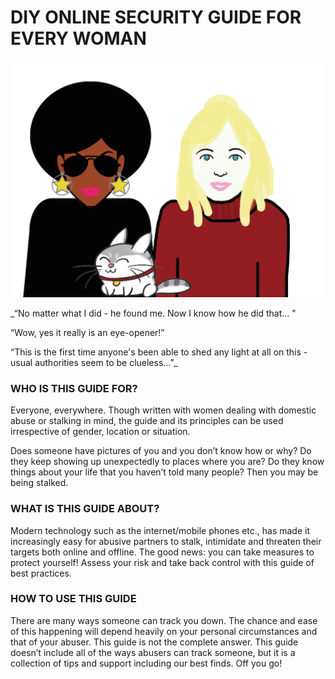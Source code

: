 # DIY ONLINE SECURITY GUIDE FOR EVERY WOMAN
![](/en/assets/englishcover.png)

_“No matter what I did - he found me. Now I know how he did that... ”


“Wow, yes it really is an eye-opener!”


“This is the first time anyone's been able to shed any light at all on this - usual authorities seem to be clueless…”_




### WHO IS THIS GUIDE FOR?


Everyone, everywhere. Though written with women dealing with domestic abuse or stalking in mind, the guide and its principles can be used irrespective of gender, location or situation.


Does someone have pictures of you and you don’t know how or why? Do they keep showing up unexpectedly to places where you are? Do they know things about your life that you haven’t told many people? Then you may be being stalked.


### WHAT IS THIS GUIDE ABOUT?


Modern technology such as the internet/mobile phones etc., has made it increasingly easy for abusive partners to stalk, intimidate and threaten their targets both online and offline. 
The good news: you can take measures to protect yourself! Assess your risk and take back control with this guide of best practices.


### HOW TO USE THIS GUIDE
There are many ways someone can track you down. The chance and ease of this happening will depend heavily on your personal circumstances and that of your abuser. This guide is not the complete answer.
This guide doesn’t include all of the ways abusers can track someone, but it is a collection of tips and support including our best finds. Off you go!



